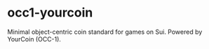 # occ1-yourcoin
Minimal object-centric coin standard for games on Sui. Powered by YourCoin (OCC-1).
